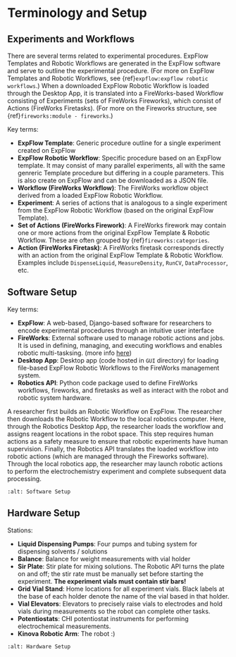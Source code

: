 # Terminology and Setup

## Experiments and Workflows

There are several terms related to experimental procedures. ExpFlow Templates and Robotic Workflows are generated in the ExpFlow software and serve to outline the experimental procedure. (For more on ExpFlow Templates and Robotic Workflows, see {ref}`expflow:expflow robotic workflows`.) When a downloaded ExpFlow Robotic Workflow is loaded through the Desktop App, it is translated into a FireWorks-based Workflow consisting of Experiments (sets of FireWorks Fireworks), which consist of Actions (FireWorks Firetasks). (For more on the Fireworks structure, see {ref}`fireworks:module - fireworks`.)

Key terms:
* **ExpFlow Template**: Generic procedure outline for a single experiment created on ExpFlow
* **ExpFlow Robotic Workflow**: Specific procedure based on an ExpFlow template. It may consist of many parallel experiments, all with the same genreric Template procedure but differing in a couple parameters. This is also create on ExpFlow and can be downloaded as a JSON file.
* **Workflow (FireWorks Workflow)**: The FireWorks workflow object derived from a loaded ExpFlow Robotic Workflow.
* **Experiment**: A series of actions that is analogous to a single experiment from the ExpFlow Robotic Workflow (based on the original ExpFlow Template).
* **Set of Actions (FireWorks Firework)**: A FireWorks firework may contain one or more actions from the original ExpFlow Template & Robotic Workflow. These are often grouped by {ref}`fireworks:categories`.
* **Action (FireWorks Firetask)**: A FireWorks firetask corresponds directly with an action from the original ExpFlow Template & Robotic Workflow. Examples include `DispenseLiquid`, `MeasureDensity`, `RunCV`, `DataProcessor`, etc.


## Software Setup

Key terms:
* **ExpFlow**: A web-based, Django-based software for researchers to encode experimental procedures through an intuitive user interface
* **FireWorks**: External software used to manage robotic actions and jobs. It is used in defining, managing, and executing workflows and enables robotic multi-tasksing. (more info [here](https://materialsproject.github.io/fireworks/))
* **Desktop App**: Desktop app (code hosted in `GUI` directory) for loading file-based ExpFlow Robotic Workflows to the FireWorks management system.
* **Robotics API**: Python code package used to define FireWorks workflows, fireworks, and firetasks as well as interact with the robot and robotic system hardware.

A researcher first builds an Robotic Workflow on ExpFlow. The researcher then downloads the Robotic Workflow to the local robotics computer. Here, through the Robotics Desktop App, the researcher loads the workflow and assigns reagent locations in the robot space. This step requires human actions as a safety measure to ensure that robotic experiments have human supervision. Finally, the Robotics API translates the loaded workflow into robotic actions (which are managed through the Fireworks software). Through the local robotics app, the researcher may launch robotic actions to perform the electrochemistry experiment and complete subsequent data processing.

```{image} media/software_setup.png
:alt: Software Setup
```


## Hardware Setup

Stations:
* **Liquid Dispensing Pumps**: Four pumps and tubing system for dispensing solvents / solutions
* **Balance**: Balance for weight measurements with vial holder
* **Sir Plate**: Stir plate for mixing solutions. The Robotic API turns the plate on and off; the stir rate must be manually set before starting the experiment. **The experiment vials must contain stir bars!**
* **Grid Vial Stand**: Home locations for all experiment vials. Black labels at the base of each holder denote the name of the vial based in that holder.
* **Vial Elevators**: Elevators to precisely raise vials to electrodes and hold vials during measurements so the robot can complete other tasks.
* **Potentiostats**: CHI potentiostat instruments for performing electrochemical measurements.
* **Kinova Robotic Arm**: The robot :)

```{image} media/hardware_setup.png
:alt: Hardware Setup
```

